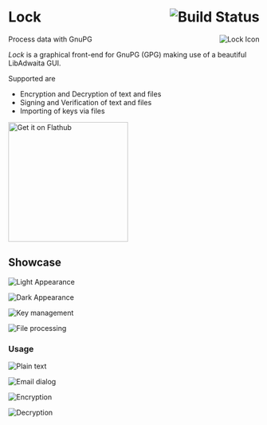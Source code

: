 # Lock [<img align="right" alt="Build Status" src="https://github.com/konstantintutsch/Lock/actions/workflows/build.yaml/badge.svg">](https://github.com/konstantintutsch/Lock/actions/workflows/build.yaml)

<img align="right" alt="Lock Icon" src="data/icons/com.konstantintutsch.Lock.svg">

Process data with GnuPG

_Lock_ is a graphical front-end for GnuPG (GPG) making use of a beautiful LibAdwaita GUI.

Supported are

- Encryption and Decryption of text and files
- Signing and Verification of text and files
- Importing of keys via files

<a href="https://flathub.org/apps/com.konstantintutsch.Lock"><img width="240" alt="Get it on Flathub" src="https://flathub.org/api/badge?locale=en"></a>

## Showcase

![Light Appearance](data/com.konstantintutsch.Lock.Screenshot.Light.png)

![Dark Appearance](data/com.konstantintutsch.Lock.Screenshot.Dark.png)

![Key management](data/com.konstantintutsch.Lock.Screenshot.Key.png)

![File processing](data/com.konstantintutsch.Lock.Screenshot.File.png)

### Usage

![Plain text](data/com.konstantintutsch.Lock.Screenshot.Showcase.1Text.png)

![Email dialog](data/com.konstantintutsch.Lock.Screenshot.Showcase.2Email.png)

![Encryption](data/com.konstantintutsch.Lock.Screenshot.Showcase.3Encrypted.png)

![Decryption](data/com.konstantintutsch.Lock.Screenshot.Showcase.4Decrypted.png)
